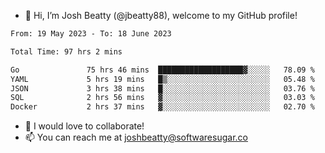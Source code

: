 - 👋 Hi, I’m Josh Beatty (@jbeatty88), welcome to my GitHub profile!

<!--START_SECTION:waka-->

```txt
From: 19 May 2023 - To: 18 June 2023

Total Time: 97 hrs 2 mins

Go               75 hrs 46 mins  ███████████████████▓░░░░░   78.09 %
YAML             5 hrs 19 mins   █▒░░░░░░░░░░░░░░░░░░░░░░░   05.48 %
JSON             3 hrs 38 mins   █░░░░░░░░░░░░░░░░░░░░░░░░   03.76 %
SQL              2 hrs 56 mins   ▓░░░░░░░░░░░░░░░░░░░░░░░░   03.03 %
Docker           2 hrs 37 mins   ▓░░░░░░░░░░░░░░░░░░░░░░░░   02.70 %
```

<!--END_SECTION:waka-->

- 💞️ I would love to collaborate!
- 📫 You can reach me at joshbeatty@softwaresugar.co

<!---
jbeatty88/jbeatty88 is a ✨ special ✨ repository because its `README.md` (this file) appears on your GitHub profile.
You can click the Preview link to take a look at your changes.
--->
